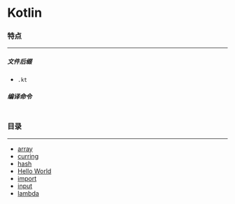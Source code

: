 Kotlin
===

### 特点
---
##### 文件后缀
* `.kt`

##### 编译命令
```

```

### 目录
---
* [array](https://github.com/PFei-He/Language-Study-Note/tree/master/Kotlin/array)
* [curring](https://github.com/PFei-He/Language-Study-Note/tree/master/Kotlin/currying)
* [hash](https://github.com/PFei-He/Language-Study-Note/tree/master/Kotlin/hash)
* [Hello World](https://github.com/PFei-He/Language-Study-Note/tree/master/Kotlin/Hello%20World)
* [import](https://github.com/PFei-He/Language-Study-Note/tree/master/Kotlin/import)
* [input](https://github.com/PFei-He/Language-Study-Note/tree/master/Kotlin/input)
* [lambda](https://github.com/PFei-He/Language-Study-Note/tree/master/Kotlin/lambda%20-%20closure)
